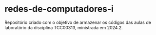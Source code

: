 # redes-de-computadores-i
Repositório criado com o objetivo de armazenar os códigos das aulas de laboratório da disciplina TCC00313, ministrada em 2024.2.
